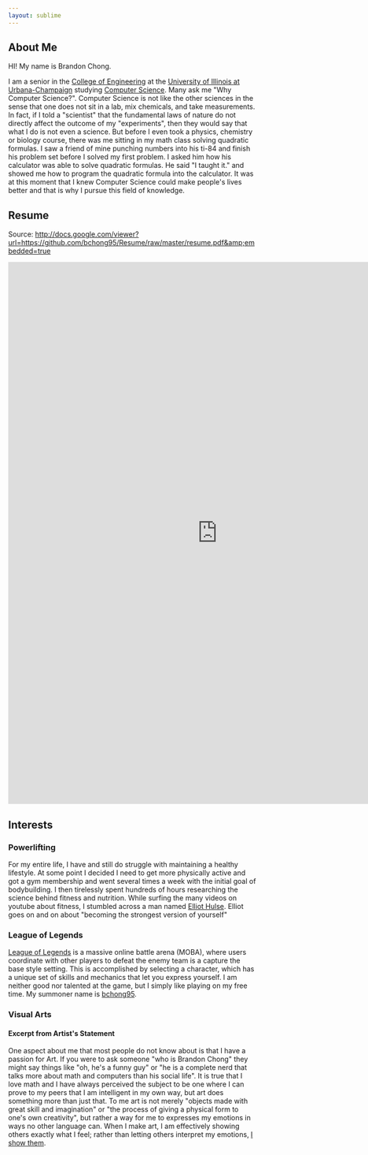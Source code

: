 ```yaml
---
layout: sublime
---
```


## About Me

HI! My name is Brandon Chong.

I am a senior in the [College of Engineering](http://engineering.illinois.edu/) at the [University of Illinois at Urbana-Champaign](http://illinois.edu/) studying [Computer Science](http://cs.illinois.edu/). Many ask me "Why Computer Science?". Computer Science is not like the other sciences in the sense that one does not sit in a lab, mix chemicals, and take measurements. In fact, if I told a "scientist" that the fundamental laws of nature do not directly affect the outcome of my "experiments", then they would say that what I do is not even a science. But before I even took a physics, chemistry or biology course, there was me sitting in my math class solving quadratic formulas. I saw a friend of mine punching numbers into his ti-84 and finish his problem set before I solved my first problem. I asked him how his calculator was able to solve quadratic formulas. He said "I taught it." and showed me how to program the quadratic formula into the calculator. It was at this moment that I knew Computer Science could make people's lives better and that is why I pursue this field of knowledge.


<!-- ## Programming Languages

- Java
- C
- C++
- C#
- Python
- Web Development
  - HTML/XML
  - CSS
  - Javascript
  - jQuery
  - PHP
  - SQL

## Skills

- LaTeX
- Visual Studio 2013 and ASP.NET Framework 4.0
- Microsoft SQL Studio Management and PHPMyAdmin
- Terminal and Command Prompt
- Git and Subversion

## Projects

### Science Bowl

Science Bowl is a trivia game based around science questions with its own set of [rules](http://scibowlstats.com/rules/). In my senior year of High School I was an active member of my school's Science Bowl team. Twice a week the team met for practices and simulated a round by running through a set of questions. The dilemma we ran into was that the more experienced members had already encountered the precompiled question sets multiple times. So in order for the practice rounds to feel more random and new, one would have to pick 25 questions by hand. Very soon the task of compiling the rounds became an arduous task, since questions were spread across several documents in varying formats; some were pdfs, others were word documents and some were simple text files. I decided that this was not an efficient use of anyone's time so in response I made a project, which came to be known as [ScibowlStats.com](http://scibowlstats.com/). This website would allow users to easily submit questions to be sent to a central database where those users could later view a random set of an desired number of questions. This database allowed for less time to be spent compiling questions, which meant more time for rounds and rounds with more random question sets, which better utilized each member's time during the practices. If you would like to learn more about what my project does please visit [brandonchong.net/ScienceBowl](http://brandonchong.net/ScienceBowl/). And if you would like to see a quick demo of the program fetching questions from the database please visit [brandonchong.net/ScienceBowl/QuestionViewer.php](http://brandonchong.net/ScienceBowl/QuestionViewer.php).

### Cubed

Cubed is a turn based strategy game that I helped develop for my [Video Game Design](#Harvard-Westlake_Video_Game_Design) class in my senior year of high-school. For this game I developed the artificial intelligence. If you are interested I write about my experience developing the game [here](#Harvard-Westlake_Video_Game_Design) and if you would like to play the game please go to [BrandonChong.net/Cubed](Cubed).

### Sealed Bids Calculator

In a sealed-bid auction, bidders can only submit one bid and therefore cannot adjust their bids based on competing bids. This mechanism is helpful for situations that call for dividing items evenly, among a group of people, that cannot be split into smaller pieces without completely losing their value ex. a chair. The process calls for every participant to mark down how much he values each item and gives everyone their fair share by using money as a buffer. When I saw the math behind how this process I immediately noticed that is was very repetitive and almost excel chart like, so to my surprise I found no free calculators online, which why I decided to [make one](SealedBidsCalculator)

### Chong University

Chong University is a completely fictional university that I made up for fun. The reason I made it was to alleviate the stress that comes with applying to colleges. Whenever someone says "What if I don't get into a single college?", I'll tell them to apply to Chong University. Basically, it is a form where one can enter basic information and an email will be sent to them with an acceptance letter. I thought it was a really funny idea and took a minimal amount of code to implement, which is why I am so fond of it. For now I keep the website for Chong University at [brandonchong.net/ChongUniversity](http://brandonchong.net/ChongUniversity/). I encourage you to [apply](http://brandonchong.net/ChongUniversity/Apply.php) and [like Chong University on Facebook](https://www.facebook.com/pages/Chong-University/162046407286167)! And if you are interested in making your own fictional university I have all the code I used on [GitHub](https://github.com/bchong95/Chong-University) :)

## Experience

### NMSI Group

#### Programmer and I.T. Specialist - Summer '14

In the summer of my freshmen year I got an internship at [NMSI Group](http://nmsigroup.com). NMSI Group is a wholesale mortgage firm located at the heart of Koreatown. My responsibilities at NMSI varied from maintaining printers and setting up computers to web development to updating database schemas. The process and work flow was simple yet critical at every step. It starts with a broker coming to us inquiring about a loan for his client. The broker sends everything to in well formatted text file known as a [Fannie Mae 3.2 file](https://www.fanniemae.com/singlefamily/technology-integration). From there it was my job to write code to parse all the information and send all the data to our MSSQL servers. Once all the information is in our servers it's all about working with the data in meaningful ways. There is a lot of micro steps between receiving a loan and approving it for funding and it was my job to make sure that everything goes as smoothly and as efficiently as possible. I had many responsibilities and tasks at NMSI and I have documented them all here at <http://brandonchong.net/NMSI>

### University of Illinois

#### CS 173, CS 125, and CS 241 Course Assistant - Fall '14 - Present

In the sophomore year of my undergraduate education, I was offered a teaching position at my university. [CS 173 - Discrete Structures](https://courses.engr.illinois.edu/cs173/) is a discrete math course, which teaches computer science majors the fundamentals of mathematics that they need in order to rigorously work with the concepts in their theoretical courses. This course has about 540 students and has a wide variety of students that come from many different majors, educational backgrounds, and interests. My responsibilities for this course consisted of 2 office hours, 2 discussion sections, and a weekly group meeting; summing up to 5 hours of responsibilities a week.

Another teaching position I was offered was [CS 125 - Intro to Computer Science](https://wiki.cites.illinois.edu/wiki/display/cs125/Home),which is the first computer science course many take at the university. This course consists of about 570 freshmen and comes represents the vast diversity in the computer science curriculum. My responsibilities for this course was 3 hours of office hours of week and on top of that I maintained course resources like wikis and forums and also help made sure the logistics work out (labs being graded correctly etc.)

In the spring of my sophomore year I signed up to be a CS 241 Course Assistant. [CS 241 - System Programming](https://courses.engr.illinois.edu/cs241/) is the final course in the intro computer science track and the stepping stone that all computer science majors take before going into their specialized 400 level courses. This course has only about 200 students, since it is only offered to majors who have decided to stick with the program after having taken CS 125, 173, 225, and 233\. My responsibilities for this course involved autograding, machine problem design, and side projects, which averaged about 12 hours a week.

Teaching was probably the first time in my life that I knew exactly why I was staying up late at night and waking up early in the morning. I learned just as much in my time on [course staffs](./Teaching/) as I did as a student in lecture halls and hope to one day be on course staffs for many different courses to constantly meet new types of students and challenge myself to be the best educator I can be.

### Video Game Design

#### Lead Artificial Intelligence Designer and Programmer

In my senior year of High School, I took a video game design course. The course was structured as a semester long class project. The first couple of weeks were dedicated to learning just what was video game design and what roles people play in it. Eventually we agreed on a project, which came to be known as [Cubed](#Cubed) and split up into our preferred roles. Some chose to be artist, others writers, and I chose to be a programmer. This project was the first were I had the opportunity to work with people who thought completely differently for me. Little did I know that artists weren't satisfied with a grid full of primary colors (every piece of the game had to have character), writers weren't satisfied with a 2 paragraph plot (the pieces needed a reason to be there) and they in turn learned that programmers weren't satisfied with just functional code (there had to be efficiency combined with elegance). Eventually, the basic game logic was coded and the programmers had the liberty of picking a side project. I chose to make an artificial intelligence for the game. Starting with nothing but my basic knowledge of object orientated programming I researched A.I. algorithms and eventually made a rudimentary A.I. that could consistently beat half the class.

### Minecraft Club

#### Founder and President

In my senior year of High School I started the [Harvard-Westlake Minecraft Club](http://hwminecraft.com). It was in my junior year that I attended the school's yearly club panel, which is where all the clubs showcased what they had accomplished and try to recruit new members. After looking at the [list](http://www.hw.com/Portals/34/forms/US%20Club%20List%202012-2013.pdf) of all the clubs, I noticed that too many of the clubs were geared towards academics, some kind of community service, or in general something meant to look good on a college application. I wanted to break this stigma and founded the school's first club dedicated to playing a video game, something that would probably not show up on anyone's resume or application, and meant purely to have a good time. As I was deciding which video game to pick for the club, I deemed that it would have to be multiplayer, cooperative, interactive and most of all non competitive and relaxing. From this I picked [Minecraft](https://minecraft.net/) and started up a server. My duties were to maintain the server from a technical standpoint and also to administer it from a social standpoint. I did not want people to grief, steal or murder on the server. But most importantly, I played the game like anyone else and interacted with the other members.

## Education

### University of Illinois

- August 2013-Present
- Expected Gradation: May 2017
- Cumulative GPA: 3.36/4
- Bachelors of Science in Computer Science : May 2017
- James Scholar Honors Program : August 2013 - Present
- Courses

  - [CS 125 - Intro to Computer Science](https://wiki.cites.illinois.edu/wiki/display/cs125/Home)
  - [CS 173 - Discrete Structures](https://courses.engr.illinois.edu/cs173/)
  - [CS 196 - Freshmen Honors (for CS 125)](https://wiki.cites.illinois.edu/wiki/display/cs125/Honors)
  - [CS 225 - Data Structures](https://wiki.cites.illinois.edu/wiki/display/cs225/Home)
  - [CS 233 - Computer Architecture](https://wiki.cites.illinois.edu/wiki/display/cs233fa14/Home)
  - [CS 241 - Systems Programming](http://courses.engr.illinois.edu/cs241)
  - [CS 296 - Honors Course (for CS 233)](https://wiki.cites.illinois.edu/wiki/display/cs233fa14/Home)
  - [CS 357 - Numerical Methods I (Ongoing)](https://courseflow.cs.illinois.edu/course/cs357-f14/)
  - [CS 397 - Individual Study (Course Assistant for CS 125)](https://wiki.cites.illinois.edu/wiki/display/cs125/Home)
  - [CS 411 - Database Systems (Ongoing)](http://www.cs.uiuc.edu/class/fa07/cs411/)
  - [CS 461 - Computer Security I (Ongoing)](https://courses.engr.illinois.edu/cs461/fa2009/)
  - CS 498 - Art and Science of Web Programming (Ongoing)
  - [Math 241 Honors - Calculus III](http://www.math.uiuc.edu/~oikhberg/F13/241/ea.html)
  - [Math 415 - Applied Linear Algebra](http://www.math.uiuc.edu/~oikhberg/F12/415/ea.html)
  - [Math 463/ Stat 400 - Statistics and Probability I](http://publish.illinois.edu/sculpepper/stat-400-math-463/)
  - [Math 461/ Stat 420 - Methods of Applied Statistics (Ongoing)](http://publish.illinois.edu/sculpepper/stat-400-math-461/) -->

<!-- ### High School: [Harvard-Westlake](http://hw.com/) August 2009 - May 2013 * Cumulative GPA - 3.7/5 * Testing Scores * SAT - 2150 * Math - 780 * Writing - 700 * Critical Reading - 670 * Advanced Placements * [National AP Scholar, AP Scholar with Distinction and AP Scholar with Honor](https://apscore.collegeboard.org/scores/ap-awards/ap-scholar-awards/) * Computer Science A - 4 * Calculus BC - 5 (with AB subscore - 5) * Physics C: Mechanics - 5 * Physics C: Electricity and Magnetism - 5 * Statistics - 5 * Microeconomics - 5 * Macroeconomics - 5 * Biology - 4 * English Language and Composition - 4 * SAT II Subject Tests * Mathematics Level 2 - 790 * Physics - 720 * U.S. History - 670 -->

## Resume

Source: http://docs.google.com/viewer?url=https://github.com/bchong95/Resume/raw/master/resume.pdf&amp;embedded=true
<div>
  <iframe src="http://docs.google.com/viewer?url=https://github.com/bchong95/Resume/raw/master/resume.pdf&amp;embedded=true" frameborder="0" allowfullscreen="" style="border: none;width: 850px;height: 1100px;">
</iframe>
</div>

## Interests

### Powerlifting

For my entire life, I have and still do struggle with maintaining a healthy lifestyle. At some point I decided I need to get more physically active and got a gym membership and went several times a week with the initial goal of bodybuilding. I then tirelessly spent hundreds of hours researching the science behind fitness and nutrition. While surfing the many videos on youtube about fitness, I stumbled across a man named [Elliot Hulse](https://www.youtube.com/user/strengthcamp). Elliot goes on and on about "becoming the strongest version of yourself"

### League of Legends

[League of Legends](http://na.leagueoflegends.com/) is a massive online battle arena (MOBA), where users coordinate with other players to defeat the enemy team is a capture the base style setting. This is accomplished by selecting a character, which has a unique set of skills and mechanics that let you express yourself. I am neither good nor talented at the game, but I simply like playing on my free time. My summoner name is [bchong95](http://www.lolking.net/summoner/na/28365900).

### Visual Arts

#### Excerpt from Artist's Statement

One aspect about me that most people do not know about is that I have a passion for Art. If you were to ask someone "who is Brandon Chong" they might say things like "oh, he's a funny guy" or "he is a complete nerd that talks more about math and computers than his social life". It is true that I love math and I have always perceived the subject to be one where I can prove to my peers that I am intelligent in my own way, but art does something more than just that. To me art is not merely "objects made with great skill and imagination" or "the process of giving a physical form to one's own creativity", but rather a way for me to expresses my emotions in ways no other language can. When I make art, I am effectively showing others exactly what I feel; rather than letting others interpret my emotions, [I show them](art_portfolio).
